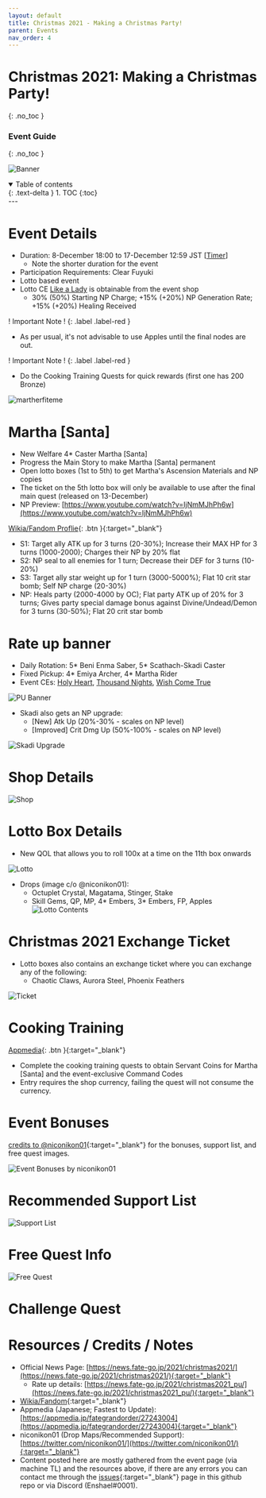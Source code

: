 ```yaml
---
layout: default
title: Christmas 2021 - Making a Christmas Party!
parent: Events
nav_order: 4
---
```


# Christmas 2021: Making a Christmas Party!
{: .no_toc }
### Event Guide
{: .no_toc }

![Banner](https://news.fate-go.jp/wp-content/uploads/2021/christmas2021_xazek/top_banner.png)

<details open markdown="block">
  <summary>
    Table of contents
  </summary>
  {: .text-delta }
1. TOC
{:toc}
</details>
---

# Event Details
- Duration: 8-December 18:00 to 17-December 12:59 JST [[Timer](https://www.tickcounter.com/countdown/2926851/jp-christmas-2021-ends-in)]
  - Note the shorter duration for the event
- Participation Requirements: Clear Fuyuki
- Lotto based event
- Lotto CE [Like a Lady](https://fategrandorder.fandom.com/wiki/Like_a_Lady) is obtainable from the event shop
  - 30% (50%) Starting NP Charge; +15% (+20%) NP Generation Rate; +15% (+20%) Healing Received
  
! Important Note !
{: .label .label-red }
- As per usual, it's not advisable to use Apples until the final nodes are out.

! Important Note !
{: .label .label-red }
- Do the Cooking Training Quests for quick rewards (first one has 200 Bronze)

![martherfiteme](https://cdn.discordapp.com/emojis/738692670498668564.gif?size=96)

# Martha [Santa]
- New Welfare 4* Caster Martha [Santa]
- Progress the Main Story to make Martha [Santa] permanent
- Open lotto boxes (1st to 5th) to get Martha's Ascension Materials and NP copies
- The ticket on the 5th lotto box will only be available to use after the final main quest (released on 13-December)
- NP Preview: [https://www.youtube.com/watch?v=IjNmMJhPh6w](https://www.youtube.com/watch?v=IjNmMJhPh6w)

[Wikia/Fandom Proflie](https://fategrandorder.fandom.com/wiki/Martha_(Santa)){: .btn }{:target="_blank"}

- S1: Target ally ATK up for 3 turns (20-30%); Increase their MAX HP for 3 turns (1000-2000); Charges their NP by 20% flat
- S2: NP seal to all enemies for 1 turn; Decrease their DEF for 3 turns (10-20%)
- S3: Target ally star weight up for 1 turn (3000-5000%); Flat 10 crit star bomb; Self NP charge (20-30%)
- NP: Heals party (2000-4000 by OC); Flat party ATK up of 20% for 3 turns; Gives party special damage bonus against Divine/Undead/Demon for 3 turns (30-50%);
Flat 20 crit star bomb

# Rate up banner
- Daily Rotation: 5* Beni Enma Saber, 5* Scathach-Skadi Caster
- Fixed Pickup: 4* Emiya Archer, 4* Martha Rider
- Event CEs: [Holy Heart](https://fategrandorder.fandom.com/wiki/Holy_Heart), [Thousand Nights](https://fategrandorder.fandom.com/wiki/Thousand_Nights), [Wish Come True](https://fategrandorder.fandom.com/wiki/Wish_Come_True)

![PU Banner](https://news.fate-go.jp/wp-content/uploads/2021/christmas2021_pu_pkdsh/top_banner.png)

- Skadi also gets an NP upgrade:
  - [New] Atk Up (20%-30% - scales on NP level)
  - [Improved] Crit Dmg Up (50%-100% - scales on NP level)

![Skadi Upgrade](https://news.fate-go.jp/wp-content/uploads/2021/christmas2021_02_kbwdz/info_image_01.png)

# Shop Details
![Shop](https://news.fate-go.jp/wp-content/uploads/2021/christmas2021_xazek/info_proc_02.png)

# Lotto Box Details
- New QOL that allows you to roll 100x at a time on the 11th box onwards

![Lotto](https://news.fate-go.jp/wp-content/uploads/2021/christmas2021_xazek/info_image_03.png)  

- Drops (image c/o @niconikon01): 
  - Octuplet Crystal, Magatama, Stinger, Stake
  - Skill Gems, QP, MP, 4* Embers, 3* Embers, FP, Apples
![Lotto Contents](https://images-ext-1.discordapp.net/external/1w4AxwST-6eqtI7s9FYaDgETvHyJTZil1PJJmUfmJ8w/https/pbs.twimg.com/media/FGE4O4_VgAEoFBF.jpg%3Alarge?width=720&height=544)
  
# Christmas 2021 Exchange Ticket
- Lotto boxes also contains an exchange ticket where you can exchange any of the following:
  - Chaotic Claws, Aurora Steel, Phoenix Feathers
  
![Ticket](https://news.fate-go.jp/wp-content/uploads/2021/christmas2021_xazek/info_item_06.png)

# Cooking Training
[Appmedia](https://appmedia.jp/fategrandorder/27248038){: .btn }{:target="_blank"}
- Complete the cooking training quests to obtain Servant Coins for Martha [Santa] and the event-exclusive Command Codes
- Entry requires the shop currency, failing the quest will not consume the currency. 

# Event Bonuses
[credits to @niconikon01](https://twitter.com/niconikon01/status/1468516988746354691){:target="_blank"} for the bonuses, support list, and free quest images.

![Event Bonuses by niconikon01](https://images-ext-2.discordapp.net/external/xrWUSeif4znILxRjjKQ8WL2YERylx0z8d-xQkS5rNgo/https/pbs.twimg.com/media/FGE4C6JUYAEiboc.jpg%3Alarge?width=628&height=671)
# Recommended Support List
![Support List](https://images-ext-2.discordapp.net/external/gf3I26XyHcxvGv1joLIP8d738KRbfZf1IQVKEwG2UK8/https/pbs.twimg.com/media/FGE4QU6VkAARuEJ.jpg%3Alarge?width=720&height=272)
# Free Quest Info
![Free Quest](https://images-ext-2.discordapp.net/external/a55NaWl3KSJvzQxepYHOe5LiIDybVliKVLL_nzNR0Xc/https/pbs.twimg.com/media/FGFHgr3VIAIvd_C.jpg%3Alarge?width=449&height=670)

# Challenge Quest

# Resources / Credits / Notes

- Official News Page: [https://news.fate-go.jp/2021/christmas2021/](https://news.fate-go.jp/2021/christmas2021/){:target="_blank"}
    - Rate up details: [https://news.fate-go.jp/2021/christmas2021_pu/](https://news.fate-go.jp/2021/christmas2021_pu/){:target="_blank"}
- [Wikia/Fandom](https://fategrandorder.fandom.com/wiki/Christmas_2021){:target="_blank"}
- Appmedia (Japanese; Fastest to Update): [https://appmedia.jp/fategrandorder/27243004](https://appmedia.jp/fategrandorder/27243004){:target="_blank"}
- niconikon01 (Drop Maps/Recommended Support): [https://twitter.com/niconikon01/](https://twitter.com/niconikon01/){:target="_blank"}
- Content posted here are mostly gathered from the event page (via machine TL) and the resources above, if there are any errors you can contact me through the [issues](https://github.com/enshael/fgo-guides/issues){:target="_blank"} page in this github repo or via Discord (Enshael#0001).